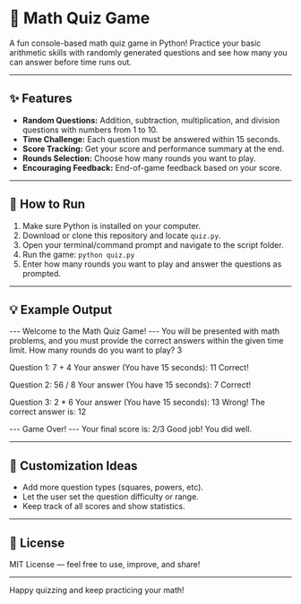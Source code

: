 # 🧮 Math Quiz Game

A fun console-based math quiz game in Python! Practice your basic arithmetic skills with randomly generated questions and see how many you can answer before time runs out.

---

## ✨ Features

- **Random Questions:** Addition, subtraction, multiplication, and division questions with numbers from 1 to 10.
- **Time Challenge:** Each question must be answered within 15 seconds.
- **Score Tracking:** Get your score and performance summary at the end.
- **Rounds Selection:** Choose how many rounds you want to play.
- **Encouraging Feedback:** End-of-game feedback based on your score.

---

## 🚀 How to Run

1. Make sure Python is installed on your computer.
2. Download or clone this repository and locate `quiz.py`.
3. Open your terminal/command prompt and navigate to the script folder.
4. Run the game: ``python quiz.py``
5. Enter how many rounds you want to play and answer the questions as prompted.

---

## 💡 Example Output
--- Welcome to the Math Quiz Game! ---
You will be presented with math problems, and you must provide the correct answers within the given time limit.
How many rounds do you want to play? 3

Question 1: 7 + 4
Your answer (You have 15 seconds): 11
Correct!

Question 2: 56 / 8
Your answer (You have 15 seconds): 7
Correct!

Question 3: 2 * 6
Your answer (You have 15 seconds): 13
Wrong! The correct answer is: 12

--- Game Over! ---
Your final score is: 2/3
Good job! You did well.

---

## 🔧 Customization Ideas

- Add more question types (squares, powers, etc).
- Let the user set the question difficulty or range.
- Keep track of all scores and show statistics.

---

## 📄 License

MIT License — feel free to use, improve, and share!

---

Happy quizzing and keep practicing your math!
